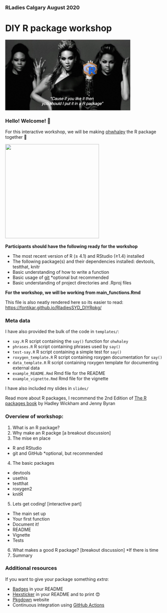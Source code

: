 ### RLadies Calgary August 2020 

# DIY R package workshop 

<img src="img/Beyonce_package.png" align="center" alt="" width="400">

### Hello! Welcome! 👋

For this interactive workshop, we will be making [ohwhaley](https://github.com/fontikar/ohwhaley) the R package together 🐋

<img src="https://media.giphy.com/media/1V2f9bO6V1hGsNFeQ3/giphy.gif" width="300" height="300"/>

**Participants should have the following ready for the workshop**

- The most recent version of R (≥ 4.1) and RStudio (≥1.4) installed
- The following package(s) and their dependencies installed: devtools, testthat, knitr
- Basic understanding of how to write a function
- Basic usage of [git](https://jennybc.github.io/2014-05-12-ubc/ubc-r/session03_git.html) *optional but recommended
- Basic understanding of project directories and .Rproj files

**For the workshop, we will be working from main_functions.Rmd** 

This file is also neatly rendered here so its easier to read: https://fontikar.github.io/RladiesSYD_DIYRpkg/ 

### Meta data

I have also provided the bulk of the code in `templates/`:

- `say.R` R script containing the `say()` function for `ohwhaley`
- `phrases.R` R script containing phrases used by `say()`
- `test-say.R` R script containing a simple test for `say()`
- `roxygen_template.R` R script containing roxygen documentation for `say()`
- `data_template.R` R script containing roxygen template for documenting external data
- `example_README.Rmd` Rmd file for the README
- `example_vignette.Rmd` Rmd file for the vignette

I have also included my slides in `slides/`

Read more about R packages, I recommend the 2nd Edition of [The R packages book](https://r-pkgs.org/) by Hadley Wickham and Jenny Byran

### Overview of workshop:

1. What is an R package?
2. Why make an R packge [a breakout discussion]
3. The mise en place
  - R and RStudio
  - git and GitHub *optional, but recommended
4. The basic packages
  - devtools
  - usethis
  - testthat
  - roxygen2
  - knitR
5. Lets get coding! [interactive part]
  - The main set up
  - Your first function
  - Document it!
  - README
  - Vignette
  - Tests
6. What makes a good R package? [breakout discussion] *If there is time
7. Summary

### Additional resources
If you want to give your package something *extra*:

- [Badges](https://github.com/GuangchuangYu/badger) in your README 
- [Hexsticker](https://github.com/GuangchuangYu/hexSticker) in your README and to print 😍
- [Pkgdown](https://pkgdown.r-lib.org/) website 
- Continuous integration using [GitHub Actions](https://github.com/r-lib/actions)



